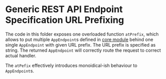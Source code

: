# Generic REST API Endpoint Specification URL Prefixing
The code in this folder exposes one overloaded function `atPrefix`, which allows to put multiple `AppEndpoint`s defined in [core module](../core) behind one single `AppEndpoint` with given URL prefix.
The URL prefix is specified as string.
The returned `AppEndpoint` will correctly route the request to correct actual handler.

The `atPefix` effectively introduces monoidical-ish behaviour to `AppEndpoint`s.
